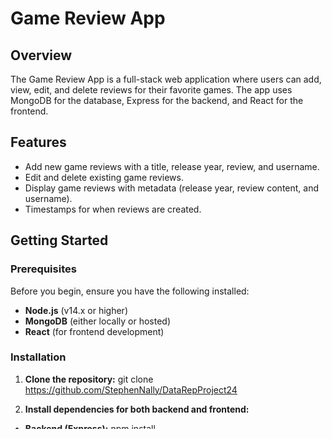 # Game Review App

## Overview
The Game Review App is a full-stack web application where users can add, view, edit, and delete reviews for their favorite games. The app uses MongoDB for the database, Express for the backend, and React for the frontend.

## Features
- Add new game reviews with a title, release year, review, and username.
- Edit and delete existing game reviews.
- Display game reviews with metadata (release year, review content, and username).
- Timestamps for when reviews are created.

## Getting Started

### Prerequisites
Before you begin, ensure you have the following installed:
- **Node.js** (v14.x or higher)
- **MongoDB** (either locally or hosted)
- **React** (for frontend development)

### Installation

1. **Clone the repository:**
   git clone https://github.com/StephenNally/DataRepProject24

2. **Install dependencies for both backend and frontend:**

- **Backend (Express):**
npm install

- **Frontend (React):**
npm install

Run the app locally:

3. **Start the backend server:**
cd Backend
nodemon server.js

- **Start the frontend application:**
cd src
npm start

The app should now be running locally at http://localhost:3000 (frontend) and http://localhost:4000 (backend).

**Usage**
Once the app is running, you can:

Add a Game Review: Use the form to submit a game title, year, review, and username.
Edit Reviews: Modify any existing game review by selecting the edit button.
Delete Reviews: Remove a game review by clicking the delete button.

**API Endpoints**
The backend exposes the following API routes for interacting with the game reviews:

- GET /api/games: Fetch all game reviews.
- POST /api/games: Add a new game review.
- PUT /api/game/:id: Update a specific game review.
- DELETE /api/game/:id: Delete a specific game review.

**Frontend (React Components)**
Key Components:
- Create: Form to add new game reviews.
- Card: Displays individual game reviews.
- Edit: Form to edit an existing review.
